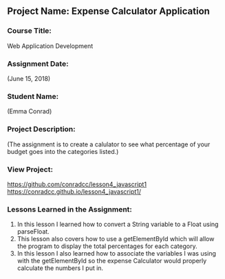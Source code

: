 ## Project Name:  Expense Calculator Application

### Course Title:
Web Application Development

### Assignment Date:  
(June 15, 2018)

### Student Name:  
(Emma Conrad)

### Project Description:
(The assignment is to create a calulator to see what percentage of your budget goes into the categories listed.)

### View Project:
https://github.com/conradcc/lesson4_javascript1
https://conradcc.github.io/lesson4_javascript1/

### Lessons Learned in the Assignment:
1. In this lesson I learned how to convert a String variable to a Float using parseFloat.
2. This lesson also covers how to use a getElementById which will allow the program to display the total percentages for each category.
3. In this lesson I also learned how to associate the variables I was using with the getElementById so the expense Calculator would properly calculate the numbers I put in. 



